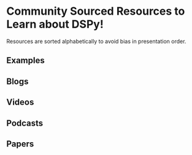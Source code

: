 # Community Sourced Resources to Learn about DSPy!

Resources are sorted alphabetically to avoid bias in presentation order.

## Examples

## Blogs

## Videos

## Podcasts

## Papers
